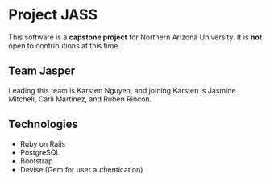 # Project JASS
This software is a **capstone project** for Northern Arizona University. It is **not** open to contributions at this time. 

## Team Jasper
Leading this team is Karsten Nguyen, and joining Karsten is Jasmine Mitchell, Carli Martinez, and Ruben Rincon.

## Technologies
* Ruby on Rails
* PostgreSQL
* Bootstrap
* Devise (Gem for user authentication)
